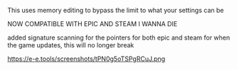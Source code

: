 This uses memory editing to bypass the limit to what your settings can be

NOW COMPATIBLE WITH EPIC AND STEAM I WANNA DIE

added signature scanning for the pointers for both epic and steam for when the game updates, this will no longer break

https://e-e.tools/screenshots/tPN0g5oTSPgRCuJ.png

